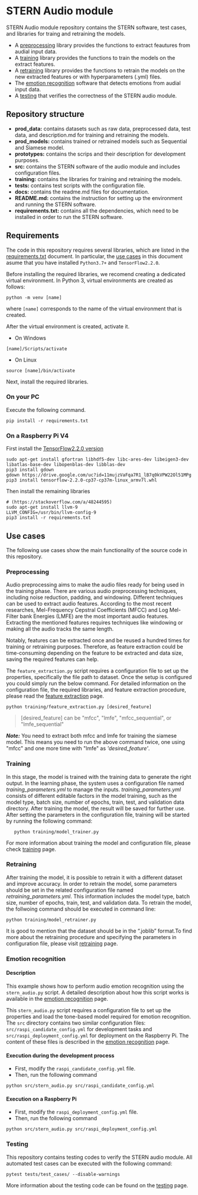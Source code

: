 # STERN Audio module

STERN Audio module repository contains the STERN software, test cases, and libraries for traing and retraining the models. 

- A [preprocessing](#preprocessing) library provides the functions to extract feautures from audial input data. 
- A [training](#training) library provides the functions to train the models on the extract features. 
- A [retraining](#retraining) library provides the functions to retrain the models on the new extracted features or with hyperparameters (.yml) files. 
- The [emotion recognition](#emotion-recognition) software that detects emotions from audial input data. 
- A [testing](#testing) that verifies the correctness of the STERN audio module.

## Repository structure

- **prod_data:** contains datasets such as raw data, preprocessed data, test data, and description.md for training and retraining the models.
- **prod_models:** contains trained or retrained models such as Sequential and Siamese model. 
- **prototypes:** contains the scrips and their description for development purposes.
- **src:** contains the STERN software of the audio module and includes configuration files. 
- **training:** contains the libraries for training and retraining the models.
- **tests:** contains test scripts with the configuration file.
- **docs:** contains the readme.md files for documentation.
- **README.md:** contains the instruction for setting up the environment and running the STERN software.
- **requirements.txt:** contains all the dependencies, which need to be installed in order to run the STERN software.

## Requirements

The code in this repository requires several libraries, which are listed in the [requirements.txt](requirements.txt) document. In particular, the [use cases](#use-cases) in this document asume that you have installed `Python3.7+` and `TensorFlow2.2.0`.

Before installing the required libraries, we recomend creating a dedicated virtual environment. In Python 3, virtual environments are created as follows: 
```
python -m venv [name] 
```

where `[name]` corresponds to the name of the virtual environment that is created.

After the virtual environment is created, activate it.
* On Windows

```
[name]/Scripts/activate
```

* On Linux

```
source [name]/bin/activate
```

Next, install the required libraries.
### On your PC
Execute the following command.
```
pip install -r requirements.txt
```

### On a Raspberry Pi V4
First install the [TensorFlow2.2.0 version](https://qengineering.eu/install-tensorflow-2.2.0-on-raspberry-pi-4.html)

```
sudo apt-get install gfortran libhdf5-dev libc-ares-dev libeigen3-dev libatlas-base-dev libopenblas-dev libblas-dev 
pip3 install gdown
gdown https://drive.google.com/uc?id=11mujzVaFqa7R1_lB7q0kVPW22Ol51MPg
pip3 install tensorflow-2.2.0-cp37-cp37m-linux_armv7l.whl 
```
Then install the remaining libraries

```
# (https://stackoverflow.com/a/48244595)
sudo apt-get install llvm-9
LLVM_CONFIG=/usr/bin/llvm-config-9
pip3 install -r requirements.txt
```

## Use cases

The following use cases show the main functionality of the source code in this repository.

### Preprocessing
Audio preprocessing aims to make the audio files ready for being used in the training phase. There are various audio preprocessing techniques, including noise reduction, padding, and windowing. Different techniques can be used to extract audio features. According to the most recent researches, Mel-Frequency Cepstral Coefficients (MFCC) and Log Mel-Filter bank Energies (LMFE) are the most important audio features. Extracting the mentioned features requires techniques like windowing or making all the audio tracks the same length.

Notably, features can be extracted once and be reused a hundred times for training or retraining purposes. Therefore, as feature extraction could be time-consuming depending on the feature to be extracted and data size, saving the required features can help. 

The ```feature_extraction.py``` script requires a configuration file to set up the properties, specifically the file path to dataset. Once the setup is configured you could simply run the below command. For detailed information on the configuration file, the required libraries, and  feature extraction procedure, please read the [feature extraction](./docs/FeatureExtraction.md) page.

	python training/feature_extraction.py [desired_feature]

> [desired_feature] can be "mfcc", "lmfe", "mfcc_sequential", or
> "lmfe_sequential"

  ***Note:*** You need to extract both mfcc and lmfe for training the siamese model. This means you need to run the above command twice, one using "mfcc" and one more time with "lmfe" as *'desired_feature'*.
  

### Training 

In this stage, the model is trained with the training data to generate the right output. In the learning phase, the system uses a configuration file named _training_parameters.yml_ to manage the inputs. _training_parameters.yml_ consists of different editable factors in the model training, such as the model type, batch size, number of epochs, train, test, and validation data directory. After training the model, the result will be saved for further use. After setting the parameters in the configuration file, training will be started by running the following command:
       
       python training/model_trainer.py
  
For more information about training the model and configuration file, please check [training](./docs/Training.md) page.

### Retraining
After training the model, it is possible to retrain it with a different dataset and improve accuracy. In order to retrain the model, some parameters should be set in the related configuration file named _retraining_parameters.yml_. This information includes the model type, batch size, number of epochs, train, test, and validation data. To retrain the model, the follwoing command should be executed in command line:

    python training/model_retrainer.py


It is good to mention that the dataset should be in the “.joblib” format.To find more about the retraining procedure and specifying the parameters in configuration file, please visit [retraining](./docs/Retraining.md) page.
### Emotion recognition

#### Description
This example shows how to perform audio emotion recognition using the ```stern_audio.py``` script. A detailed description about how this script works is available in the [emotion recognition](./docs/EmotionRecognition.md) page.

This ```stern_audio.py``` script requires a configuration file to set up the properties and load the tone-based model required for emotion recognition. The ```src``` directory contains two similar configuration files: ```src/raspi_candidate_config.yml``` for development tasks and ```src/raspi_deployment_config.yml``` for deployment on the Raspberry Pi. The content of these files is described in the [emotion recognition](./docs/EmotionRecognition.md) page.

#### Execution during the development process
* First,  modify the `raspi_candidate_config.yml` file.
* Then, run the following command

```
python src/stern_audio.py src/raspi_candidate_config.yml
```

#### Execution on a Raspberry Pi
* First,  modify the `raspi_deployment_config.yml` file.
* Then, run the following command

```
python src/stern_audio.py src/raspi_deployment_config.yml
```

### Testing

This repository contains testing codes to verify the STERN audio module. All automated test cases can be executed with the following command:

```
pytest tests/test_cases/ --disable-warnings
```

More information about the testing code can be found on the [testing](/docs/Testing.md) page.

